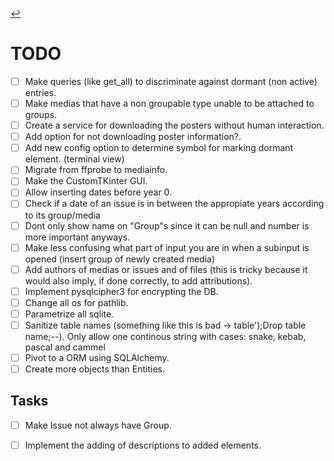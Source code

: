 [//]: # ( -*- coding: utf-8 -*- )
[//]: # ( ---------------------------------------------------------------------- )
[//]: # (+ Autor:  	Ran# )
[//]: # (+ Creado: 	2023/02/25 12:50:24.096207 )
[//]: # (+ Editado:	2023/04/05 17:02:25.462887 )
[//]: # ( ---------------------------------------------------------------------- )

[↩️](index.md#documentation)

# TODO
- [ ] Make queries (like get\_all) to discriminate against dormant (non active) entries.
- [ ] Make medias that have a non groupable type unable to be attached to groups.
- [ ] Create a service for downloading the posters without human interaction.
- [ ] Add option for not downloading poster information?.
- [ ] Add new config option to determine symbol for marking dormant element. (terminal view)
- [ ] Migrate from ffprobe to mediainfo.
- [ ] Make the CustomTKinter GUI.
- [ ] Allow inserting dates before year 0.
- [ ] Check if a date of an issue is in between the appropiate years according to its group/media
- [ ] Dont only show name on "Group"s since it can be null and number is more important anyways.
- [ ] Make less confusing what part of input you are in when a subinput is opened (insert group of newly created media)
- [ ] Add authors of medias or issues and of files (this is tricky because it would also imply, if done correctly, to add attributions).
- [ ] Implement pysqlcipher3 for encrypting the DB.
- [ ] Change all os for pathlib.
- [ ] Parametrize all sqlite.
- [ ] Sanitize table names (something like this is bad -> table');Drop table name;--). Only allow one continous string with cases: snake, kebab, pascal and cammel
- [ ] Pivot to a ORM using SQLAlchemy.
- [ ] Create more objects than Entities.

## Tasks
- [ ] Make Issue not always have Group.
- [ ] Implement the adding of descriptions to added elements.

